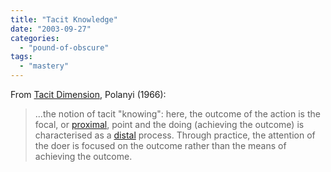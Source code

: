 ```yaml
---
title: "Tacit Knowledge"
date: "2003-09-27"
categories: 
  - "pound-of-obscure"
tags: 
  - "mastery"
---
```


From [Tacit Dimension](http://www.amazon.com/exec/obidos/ASIN/038506988X/gbrettmiller-20), Polanyi (1966):  

> ...the notion of tacit "knowing": here, the outcome of the action is the focal, or [proximal](http://dictionary.reference.com/search?q=proximal), point and the doing (achieving the outcome) is characterised as a [distal](http://dictionary.reference.com/search?q=distal) process. Through practice, the attention of the doer is focused on the outcome rather than the means of achieving the outcome.
